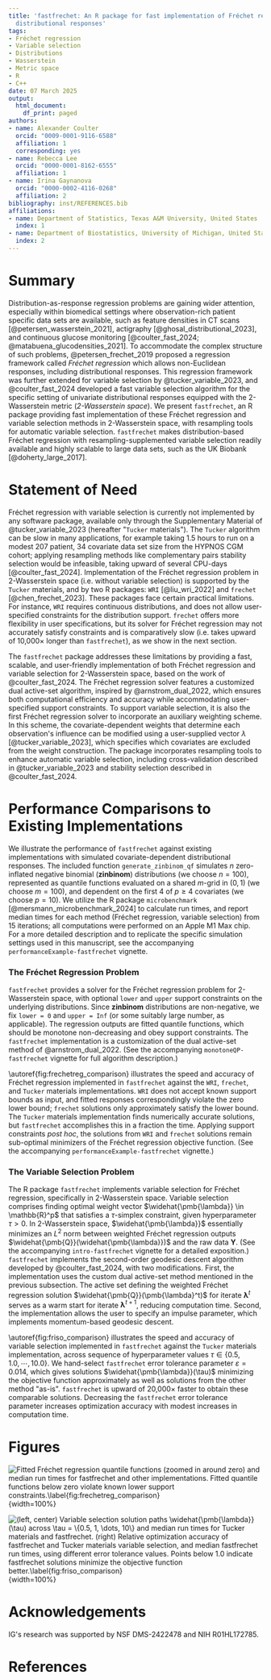 ```yaml
---
title: 'fastfrechet: An R package for fast implementation of Fréchet regression with
  distributional responses'
tags:
- Fréchet regression
- Variable selection
- Distributions
- Wasserstein
- Metric space
- R
- C++
date: 07 March 2025
output:
  html_document:
    df_print: paged
authors:
- name: Alexander Coulter
  orcid: "0009-0001-9116-6588"
  affiliation: 1
  corresponding: yes
- name: Rebecca Lee
  orcid: "0000-0001-8162-6555"
  affiliation: 1
- name: Irina Gaynanova
  orcid: "0000-0002-4116-0268"
  affiliation: 2
bibliography: inst/REFERENCES.bib
affiliations:
- name: Department of Statistics, Texas A&M University, United States
  index: 1
- name: Department of Biostatistics, University of Michigan, United States
  index: 2
---
```


# Summary

Distribution-as-response regression problems are gaining wider attention,
especially within biomedical settings where observation-rich patient specific
data sets are available, such as feature densities in CT scans
[@petersen_wasserstein_2021], actigraphy [@ghosal_distributional_2023], and 
continuous glucose monitoring
[@coulter_fast_2024; @matabuena_glucodensities_2021]. To accommodate the
complex structure of such problems, @petersen_frechet_2019 proposed a regression
framework called *Fréchet regression* which allows non-Euclidean responses,
including distributional responses. This regression framework was further
extended for variable selection by @tucker_variable_2023, and @coulter_fast_2024
developed a fast variable selection algorithm for the specific setting of
univariate distributional responses equipped with the 2-Wasserstein metric
(*2-Wasserstein space*). We present `fastfrechet`, an R package providing fast
implementation of these Fréchet regression and variable selection methods in
2-Wasserstein space, with resampling tools for automatic variable selection.
`fastfrechet` makes distribution-based Fréchet regression with
resampling-supplemented variable selection readily available and highly scalable
to large data sets, such as the UK Biobank [@doherty_large_2017].

# Statement of Need

Fréchet regression with variable selection is currently not implemented by any
software package, available only through the Supplementary Material of
@tucker_variable_2023 (hereafter "`Tucker` materials"). The `Tucker` algorithm
can be slow in many applications, for example taking 1.5 hours to run on a
modest 207 patient, 34 covariate data set size from the HYPNOS CGM cohort;
applying resampling methods like complementary pairs stability selection would
be infeasible, taking upward of several CPU-days [@coulter_fast_2024].
Implementation of the Fréchet regression problem in 2-Wasserstein space (i.e.
without variable selection) is supported by the `Tucker` materials, and by two
R packages: `WRI` [@liu_wri_2022] and `frechet` [@chen_frechet_2023]. These
packages face certain practical limitations. For instance, `WRI` requires
continuous distributions, and does not allow user-specified constraints for the
distribution support. `frechet` offers more flexibility in user specifications,
but its solver for Fréchet regression may not accurately satisfy constraints and
is comparatively slow (i.e. takes upward of 10,000$\times$ longer than
`fastfrechet`), as we show in the next section.

The `fastfrechet` package addresses these limitations by providing a fast,
scalable, and user-friendly implementation of both Fréchet regression and
variable selection for 2-Wasserstein space, based on the work of
@coulter_fast_2024. The Fréchet regression solver features a customized dual active-set algorithm, inspired by @arnstrom_dual_2022, which ensures both
computational efficiency and accuracy while accommodating user-specified support
constraints. To support variable selection, it is also the first Fréchet regression solver to incorporate an auxiliary weighting scheme. In this scheme, the covariate-dependent weights that determine each observation's influence can be modified using a user-supplied vector $\lambda$ [@tucker_variable_2023], which specifies which covariates are excluded from the weight construction. The package incorporates resampling tools to enhance
automatic variable selection, including cross-validation described in
@tucker_variable_2023 and stability selection described in @coulter_fast_2024.

# Performance Comparisons to Existing Implementations

We illustrate the performance of `fastfrechet` against existing implementations
with simulated covariate-dependent distributional responses. The included
function `generate_zinbinom_qf` simulates $n$ zero-inflated negative binomial
(**zinbinom**) distributions (we choose $n = 100$), represented as quantile
functions evaluated on a shared $m$-grid in $(0, 1)$ (we choose $m = 100$), and
dependent on the first 4 of $p \geq 4$ covariates (we choose $p = 10$). We
utilize the R package `microbenchmark` [@mersmann_microbenchmark_2024] to
calculate run times, and report median times for each method (Fréchet
regression, variable selection) from 15 iterations; all computations were
performed on an Apple M1 Max chip. For a more detailed description and to
replicate the specific simulation settings used in this manuscript, see the
accompanying `performanceExample-fastfrechet` vignette.

### The Fréchet Regression Problem

`fastfrechet` provides a solver for the Fréchet regression problem for
2-Wasserstein space, with optional `lower` and `upper` support constraints on
the underlying distributions. Since **zinbinom** distributions are non-negative,
we fix `lower = 0` and `upper = Inf` (or some suitably large number, as
applicable). The regression outputs are fitted quantile functions, which should
be monotone non-decreasing and obey support constraints. The `fastfrechet`
implementation is a customization of the dual active-set method of
@arnstrom_dual_2022. (See the accompanying `monotoneQP-fastfrechet` vignette for
full algorithm description.)

\autoref{fig:frechetreg_comparison} illustrates the speed and accuracy of
Fréchet regression implemented in `fastfrechet` against the `WRI`, `frechet`,
and `Tucker` materials implementations. `WRI` does not accept known support
bounds as input, and fitted responses correspondingly violate the zero lower
bound; `frechet` solutions only approximately satisfy the lower bound. The
`Tucker` materials implementation finds numerically accurate solutions, but
`fastfrechet` accomplishes this in a fraction the time. Applying support
constraints *post hoc*, the solutions from `WRI` and `frechet` solutions remain
sub-optimal minimizers of the Fréchet regression objective function. (See the
accompanying `performanceExample-fastfrechet` vignette.)

### The Variable Selection Problem

The R package `fastfrechet` implements variable selection for Fréchet
regression, specifically in 2-Wasserstein space. Variable selection comprises
finding optimal weight vector $\widehat{\pmb{\lambda}} \in \mathbb{R}^p$ that
satisfies a $\tau$-simplex constraint, given hyperparameter $\tau > 0$. In
2-Wasserstein space, $\widehat{\pmb{\lambda}}$ essentially minimizes an $L^2$
norm between weighted Fréchet regression outputs
$\widehat{\pmb{Q}}(\widehat{\pmb{\lambda}})$ and the raw data $\pmb{Y}$. (See
the accompanying `intro-fastfrechet` vignette for a detailed exposition.)
`fastfrechet` implements the second-order geodesic descent algorithm developed
by @coulter_fast_2024, with two modifications. First, the implementation uses
the custom dual active-set method mentioned in the previous subsection. The
active set defining the weighted Fréchet regression solution
$\widehat{\pmb{Q}}(\pmb{\lambda}^t)$ for iterate $\pmb{\lambda}^t$ serves as a
warm start for iterate $\pmb{\lambda}^{t + 1}$, reducing computation time.
Second, the implementation allows the user to specify an impulse parameter,
which implements momentum-based geodesic descent.

\autoref{fig:friso_comparison} illustrates the speed and accuracy of variable
selection implemented in `fastfrechet` against the `Tucker` materials
implementation, across sequence of hyperparameter values
$\tau \in \{0.5, 1.0, \cdots, 10.0\}$. We hand-select `fastfrechet` error
tolerance parameter $\varepsilon = 0.014$, which gives solutions
$\widehat{\pmb{\lambda}}(\tau)$ minimizing the objective function
approximately as well as solutions from the other method "as-is". `fastfrechet`
is upward of 20,000$\times$ faster to obtain these comparable solutions.
Decreasing the `fastfrechet` error tolerance parameter increases optimization
accuracy with modest increases in computation time.

# Figures

![Fitted Fréchet regression quantile functions (zoomed in around zero) and
median run times for `fastfrechet` and other implementations. Fitted quantile
functions below zero violate known lower support constraints.\label{fig:frechetreg_comparison}](figures/frechetreg_accuracy_comparison.png){width=100%}

![(**left, center**) Variable selection solution paths
$\widehat{\pmb{\lambda}}(\tau)$ across $\tau = \{0.5, 1, \dots, 10\}$ and median
run times for `Tucker` materials and `fastfrechet`. (**right**) Relative
optimization accuracy of `fastfrechet` and `Tucker` materials variable
selection, and median `fastfrechet` run times, using different error tolerance
values. Points below 1.0 indicate `fastfrechet` solutions minimize the objective
function better.\label{fig:friso_comparison}](figures/friso_accuracy_comparison.png){width=100%}


# Acknowledgements
IG's research was supported by NSF DMS-2422478 and NIH R01HL172785.

# References
